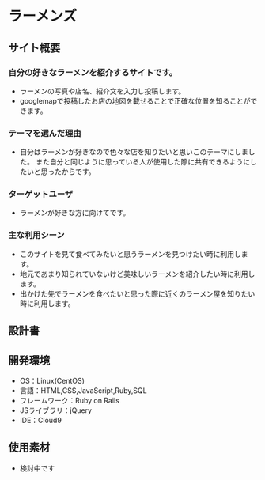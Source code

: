 # ラーメンズ

## サイト概要
### 自分の好きなラーメンを紹介するサイトです。
- ラーメンの写真や店名、紹介文を入力し投稿します。
- googlemapで投稿したお店の地図を載せることで正確な位置を知ることができます。

### テーマを選んだ理由
- 自分はラーメンが好きなので色々な店を知りたいと思いこのテーマにしました。
また自分と同じように思っている人が使用した際に共有できるようにしたいと思ったからです。


### ターゲットユーザ
- ラーメンが好きな方に向けてです。

### 主な利用シーン
- このサイトを見て食べてみたいと思うラーメンを見つけたい時に利用します。
- 地元であまり知られていないけど美味しいラーメンを紹介したい時に利用します。
- 出かけた先でラーメンを食べたいと思った際に近くのラーメン屋を知りたい時に利用します。


## 設計書

## 開発環境
- OS：Linux(CentOS)
- 言語：HTML,CSS,JavaScript,Ruby,SQL
- フレームワーク：Ruby on Rails
- JSライブラリ：jQuery
- IDE：Cloud9

## 使用素材
- 検討中です